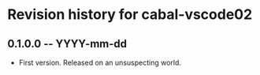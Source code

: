 # Revision history for cabal-vscode02

## 0.1.0.0 -- YYYY-mm-dd

* First version. Released on an unsuspecting world.
